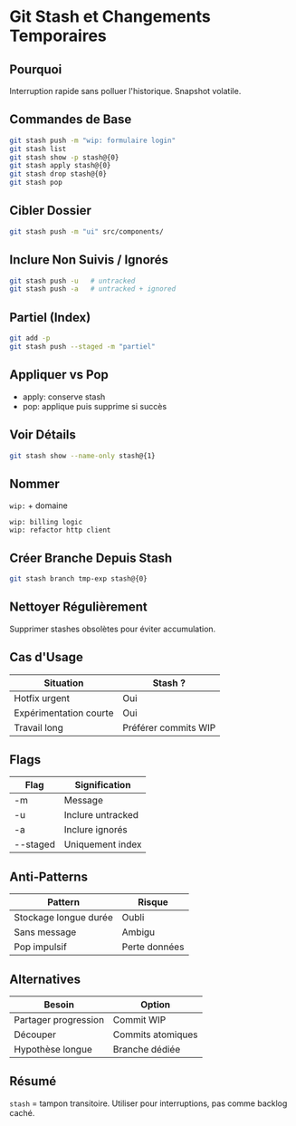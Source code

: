 # Git Stash et Changements Temporaires

## Pourquoi
Interruption rapide sans polluer l'historique. Snapshot volatile.

## Commandes de Base
```bash
git stash push -m "wip: formulaire login"
git stash list
git stash show -p stash@{0}
git stash apply stash@{0}
git stash drop stash@{0}
git stash pop
```

## Cibler Dossier
```bash
git stash push -m "ui" src/components/
```

## Inclure Non Suivis / Ignorés
```bash
git stash push -u   # untracked
git stash push -a   # untracked + ignored
```

## Partiel (Index)
```bash
git add -p
git stash push --staged -m "partiel"
```

## Appliquer vs Pop
- apply: conserve stash
- pop: applique puis supprime si succès

## Voir Détails
```bash
git stash show --name-only stash@{1}
```

## Nommer
`wip:` + domaine
```
wip: billing logic
wip: refactor http client
```

## Créer Branche Depuis Stash
```bash
git stash branch tmp-exp stash@{0}
```

## Nettoyer Régulièrement
Supprimer stashes obsolètes pour éviter accumulation.

## Cas d'Usage
| Situation | Stash ? |
|-----------|---------|
| Hotfix urgent | Oui |
| Expérimentation courte | Oui |
| Travail long | Préférer commits WIP |

## Flags
| Flag | Signification |
|------|--------------|
| -m | Message |
| -u | Inclure untracked |
| -a | Inclure ignorés |
| --staged | Uniquement index |

## Anti‑Patterns
| Pattern | Risque |
|---------|-------|
| Stockage longue durée | Oubli |
| Sans message | Ambigu |
| Pop impulsif | Perte données |

## Alternatives
| Besoin | Option |
|-------|-------|
| Partager progression | Commit WIP |
| Découper | Commits atomiques |
| Hypothèse longue | Branche dédiée |

## Résumé
`stash` = tampon transitoire. Utiliser pour interruptions, pas comme backlog caché.
